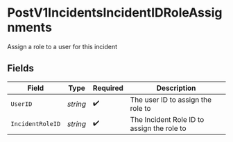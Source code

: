 # PostV1IncidentsIncidentIDRoleAssignments

Assign a role to a user for this incident


## Fields

| Field                                      | Type                                       | Required                                   | Description                                |
| ------------------------------------------ | ------------------------------------------ | ------------------------------------------ | ------------------------------------------ |
| `UserID`                                   | *string*                                   | :heavy_check_mark:                         | The user ID to assign the role to          |
| `IncidentRoleID`                           | *string*                                   | :heavy_check_mark:                         | The Incident Role ID to assign the role to |